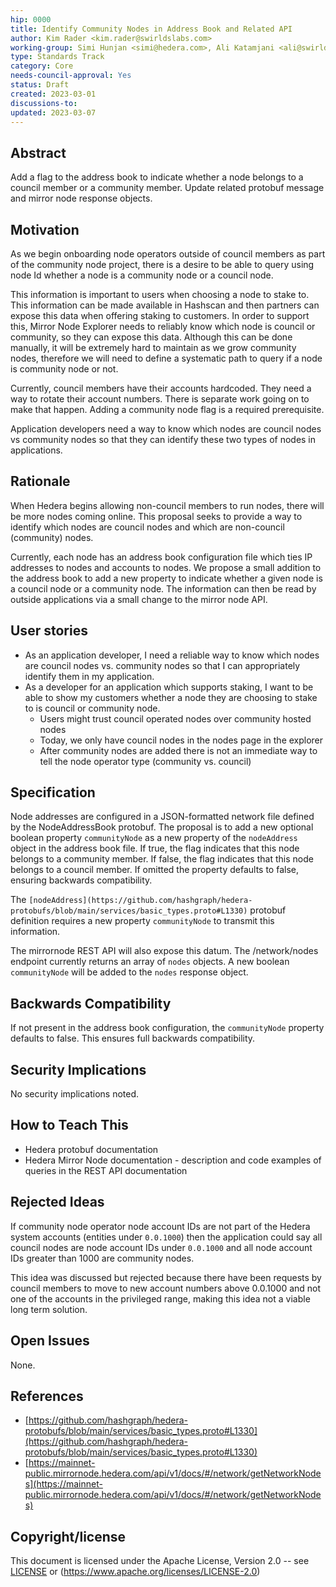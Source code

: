 ```yaml
---
hip: 0000
title: Identify Community Nodes in Address Book and Related API
author: Kim Rader <kim.rader@swirldslabs.com>
working-group: Simi Hunjan <simi@hedera.com>, Ali Katamjani <ali@swirldslabs.com>
type: Standards Track
category: Core
needs-council-approval: Yes
status: Draft
created: 2023-03-01
discussions-to: 
updated: 2023-03-07
---
```


## Abstract
Add a flag to the address book to indicate whether a node belongs to a council member or a community member. Update related protobuf message and mirror node response objects.

## Motivation
As we begin onboarding node operators outside of council members as part of the community node project, there is a desire to be able to query using node Id whether a node is a community node or a council node.

This information is important to users when choosing a node to stake to. This information can be made available in Hashscan and then partners can expose this data when offering staking to customers. In order to support this, Mirror Node Explorer needs to reliably know which node is council or community, so they can expose this data. Although this can be done manually, it will be extremely hard to maintain as we grow community nodes, therefore we will need to define a systematic path to query if a node is community node or not.

Currently, council members have their accounts hardcoded. They need a way to rotate their account numbers. There is separate work going on to make that happen. Adding a community node flag is a required prerequisite.

Application developers need a way to know which nodes are council nodes vs community nodes so that they can identify these two types of nodes in applications.

## Rationale

When Hedera begins allowing non-council members to run nodes, there will be more nodes coming online. This proposal seeks to provide a way to identify which nodes are council nodes and which are non-council (community) nodes.

Currently, each node has an address book configuration file which ties IP addresses to nodes and accounts to nodes. We propose a small addition to the address book to add a new property to indicate whether a given node is a council node or a community node. The information can then be read by outside applications via a small change to the mirror node API.

## User stories

- As an application developer, I need a reliable way to know which nodes are council nodes vs. community nodes so that I can appropriately identify them in my application.
- As a developer for an application which supports staking, I want to be able to show my customers whether a node they are choosing to stake to is council or community node.
    - Users might trust council operated nodes over community hosted nodes
    - Today, we only have council nodes in the nodes page in the explorer
    - After community nodes are added there is not an immediate way to tell the node operator type (community vs. council)

## Specification

Node addresses are configured in a JSON-formatted network file defined by the NodeAddressBook protobuf. The proposal is to add a new optional boolean property `communityNode` as a new property of the `nodeAddress` object in the address book file. If true, the flag indicates that this node belongs to a community member. If false, the flag indicates that this node belongs to a council member. If omitted the property defaults to false, ensuring backwards compatibility.

The `[nodeAddress](https://github.com/hashgraph/hedera-protobufs/blob/main/services/basic_types.proto#L1330)` protobuf definition requires a new property `communityNode` to transmit this information.

The mirrornode REST API will also expose this datum. The /network/nodes endpoint currently returns an array of `nodes` objects. A new boolean `communityNode` will be added to the `nodes` response object.

## Backwards Compatibility

If not present in the address book configuration, the `communityNode` property defaults to false. This ensures full backwards compatibility.

## Security Implications

No security implications noted.

## How to Teach This

- Hedera protobuf documentation
- Hedera Mirror Node documentation - description and code examples of queries in the REST API documentation

## Rejected Ideas

If community node operator node account IDs are not part of the Hedera system accounts (entities under `0.0.1000`) then the application could say all council nodes are node account IDs under `0.0.1000` and all node account IDs greater than 1000 are community nodes.

This idea was discussed but rejected because there have been requests by council members to move to new account numbers above 0.0.1000 and not one of the accounts in the privileged range, making this idea not a viable long term solution.

## Open Issues

None.

## References

- [https://github.com/hashgraph/hedera-protobufs/blob/main/services/basic_types.proto#L1330](https://github.com/hashgraph/hedera-protobufs/blob/main/services/basic_types.proto#L1330)
- [https://mainnet-public.mirrornode.hedera.com/api/v1/docs/#/network/getNetworkNodes](https://mainnet-public.mirrornode.hedera.com/api/v1/docs/#/network/getNetworkNodes)

## Copyright/license

This document is licensed under the Apache License, Version 2.0 -- see [LICENSE](*../LICENSE*) or (https://www.apache.org/licenses/LICENSE-2.0)